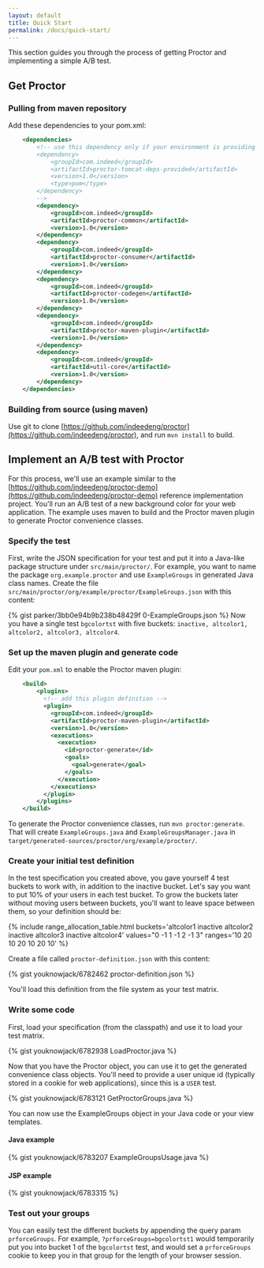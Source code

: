 ```yaml
---
layout: default
title: Quick Start
permalink: /docs/quick-start/
---
```

This section guides you through the process of getting Proctor and implementing a simple A/B test.

## Get Proctor

### Pulling from maven repository

Add these dependencies to your pom.xml:

```xml
    <dependencies>
        <!-- use this dependency only if your environment is providing tomcat libraries
        <dependency>
            <groupId>com.indeed</groupId>
            <artifactId>proctor-tomcat-deps-provided</artifactId>
            <version>1.0</version>
            <type>pom</type>
        </dependency>
        -->
        <dependency>
            <groupId>com.indeed</groupId>
            <artifactId>proctor-common</artifactId>
            <version>1.0</version>
        </dependency>
        <dependency>
            <groupId>com.indeed</groupId>
            <artifactId>proctor-consumer</artifactId>
            <version>1.0</version>
        </dependency>
        <dependency>
            <groupId>com.indeed</groupId>
            <artifactId>proctor-codegen</artifactId>
            <version>1.0</version>
        </dependency>
        <dependency>
            <groupId>com.indeed</groupId>
            <artifactId>proctor-maven-plugin</artifactId>
            <version>1.0</version>
        </dependency>
        <dependency>
            <groupId>com.indeed</groupId>
            <artifactId>util-core</artifactId>
            <version>1.0</version>
        </dependency>
    </dependencies>
```

### Building from source (using maven)

Use git to clone [https://github.com/indeedeng/proctor](https://github.com/indeedeng/proctor), and run `mvn install` to build.

## Implement an A/B test with Proctor

For this process, we'll use an example similar to the  [https://github.com/indeedeng/proctor-demo](https://github.com/indeedeng/proctor-demo) reference implementation project. You'll run an A/B test of a new background color for your web application. The example uses maven to build and the Proctor maven plugin to generate Proctor convenience classes.

### Specify the test

First, write the JSON specification for your test and put it into a Java-like package structure under
`src/main/proctor/`. For example, you want to name the package `org.example.proctor` and use `ExampleGroups`
in generated Java class names. Create the file `src/main/proctor/org/example/proctor/ExampleGroups.json` with this content:

{% gist parker/3bb0e94b9b238b48429f 0-ExampleGroups.json %}
Now you have a single test `bgcolortst` with five buckets: `inactive, altcolor1, altcolor2, altcolor3, altcolor4`.

### Set up the maven plugin and generate code

Edit your `pom.xml` to enable the Proctor maven plugin:

```xml
    <build>
        <plugins>
          <!-- add this plugin definition -->
          <plugin>
            <groupId>com.indeed</groupId>
            <artifactId>proctor-maven-plugin</artifactId>
            <version>1.0</version>
            <executions>
              <execution>
                <id>proctor-generate</id>
                <goals>
                  <goal>generate</goal>
                </goals>
              </execution>
            </executions>
          </plugin>
        </plugins>
    </build>
```

To generate the Proctor convenience classes, run `mvn proctor:generate`. That will create `ExampleGroups.java` and `ExampleGroupsManager.java`
in `target/generated-sources/proctor/org/example/proctor/`.

### Create your initial test definition

In the test specification you created above, you gave yourself 4 test buckets to work with, in addition to the inactive bucket. Let's say you want to put 10% of your users in each test bucket. To grow the buckets later without moving users between buckets, you'll want to leave space between them, so your definition should be:

{% include range_allocation_table.html buckets='altcolor1 inactive altcolor2 inactive altcolor3 inactive altcolor4' values="0 -1 1 -1 2 -1 3" ranges='10 20 10 20 10 20 10' %}



Create a file called `proctor-definition.json` with this content:

{% gist youknowjack/6782462 proctor-definition.json %}

You'll load this definition from the file system as your test matrix.

### Write some code

First, load your specification (from the classpath) and use it to load your test matrix.

{% gist youknowjack/6782938 LoadProctor.java %}

Now that you have the Proctor object, you can use it to get the generated convenience class objects. You'll need to provide a user unique id (typically stored in a cookie for web applications), since this is a `USER` test.


{% gist youknowjack/6783121 GetProctorGroups.java %}

You can now use the ExampleGroups object in your Java code or your view templates.

#### Java example

{% gist youknowjack/6783207 ExampleGroupsUsage.java %}

#### JSP example

{% gist youknowjack/6783315 %}

### Test out your groups

You can easily test the different buckets by appending the query param `prforceGroups`. For example, `?prforceGroups=bgcolortst1` would
temporarily put you into bucket 1 of the `bgcolortst` test, and would set a `prforceGroups` cookie to keep you in that group for the length of your browser session.
